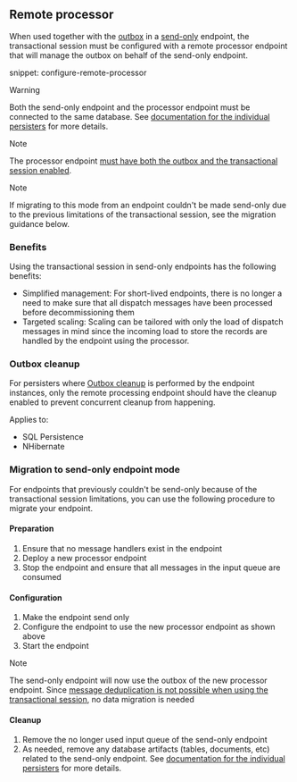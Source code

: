## Remote processor

When used together with the [outbox](/nservicebus/outbox/) in a [send-only](/nservicebus/hosting/#self-hosting-send-only-hosting) endpoint, the transactional session must be configured with a remote processor endpoint that will manage the outbox on behalf of the send-only endpoint.

snippet: configure-remote-processor

> [!WARNING]
> Both the send-only endpoint and the processor endpoint must be connected to the same database. See [documentation for the individual persisters](/persistence/) for more details.

> [!NOTE]
The processor endpoint [must have both the outbox and the transactional session enabled](/nservicebus/transactional-session/#failure-scenarios-commit-takes-too-long).

> [!NOTE]
> If migrating to this mode from an endpoint couldn't be made send-only due to the previous limitations of the transactional session, see the migration guidance below.

### Benefits

Using the transactional session in send-only endpoints has the following benefits:

- Simplified management: For short-lived endpoints, there is no longer a need to make sure that all dispatch messages have been processed before decommissioning them
- Targeted scaling: Scaling can be tailored with only the load of dispatch messages in mind since the incoming load to store the records are handled by the endpoint using the processor.

### Outbox cleanup

For persisters where [Outbox cleanup](/nservicebus/outbox/#outbox-expiration-duration) is performed by the endpoint instances, only the remote processing endpoint should have the cleanup enabled to prevent concurrent cleanup from happening.

Applies to:

- SQL Persistence
- NHibernate

### Migration to send-only endpoint mode

For endpoints that previously couldn't be send-only because of the transactional session limitations, you can use the following procedure to migrate your endpoint.

#### Preparation

1. Ensure that no message handlers exist in the endpoint
1. Deploy a new processor endpoint
1. Stop the endpoint and ensure that all messages in the input queue are consumed

#### Configuration

1. Make the endpoint send only
1. Configure the endpoint to use the new processor endpoint as shown above
1. Start the endpoint

> [!NOTE]
> The send-only endpoint will now use the outbox of the new processor endpoint. Since [message deduplication is not possible when using the transactional session](https://github.com/Particular/NServiceBus.TransactionalSession/issues/97), no data migration is needed

#### Cleanup

1. Remove the no longer used input queue of the send-only endpoint
1. As needed, remove any database artifacts (tables, documents, etc) related to the send-only endpoint.  See [documentation for the individual persisters](/persistence/) for more details.
